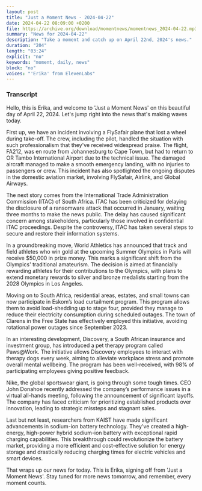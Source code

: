 ```yaml
---
layout: post
title: "Just a Moment News - 2024-04-22"
date: 2024-04-22 08:09:00 +0200
file: https://archive.org/download/momentnews/momentnews_2024-04-22.mp3
summary: "News for 2024-04-22"
description: "Take a moment and catch up on April 22nd, 2024's news."
duration: "204"
length: "03:24"
explicit: "no"
keywords: "moment, daily, news"
block: "no"
voices: "'Erika' from ElevenLabs"
---
```


### Transcript

Hello, this is Erika, and welcome to 'Just a Moment News' on this beautiful day of April 22, 2024. Let's jump right into the news that's making waves today.

First up, we have an incident involving a FlySafair plane that lost a wheel during take-off. The crew, including the pilot, handled the situation with such professionalism that they've received widespread praise. The flight, FA212, was en route from Johannesburg to Cape Town, but had to return to OR Tambo International Airport due to the technical issue. The damaged aircraft managed to make a smooth emergency landing, with no injuries to passengers or crew. This incident has also spotlighted the ongoing disputes in the domestic aviation market, involving FlySafair, Airlink, and Global Airways.

The next story comes from the International Trade Administration Commission (ITAC) of South Africa. ITAC has been criticized for delaying the disclosure of a ransomware attack that occurred in January, waiting three months to make the news public. The delay has caused significant concern among stakeholders, particularly those involved in confidential ITAC proceedings. Despite the controversy, ITAC has taken several steps to secure and restore their information systems.

In a groundbreaking move, World Athletics has announced that track and field athletes who win gold at the upcoming Summer Olympics in Paris will receive $50,000 in prize money. This marks a significant shift from the Olympics' traditional amateurism. The decision is aimed at financially rewarding athletes for their contributions to the Olympics, with plans to extend monetary rewards to silver and bronze medalists starting from the 2028 Olympics in Los Angeles.

Moving on to South Africa, residential areas, estates, and small towns can now participate in Eskom’s load curtailment program. This program allows them to avoid load-shedding up to stage four, provided they manage to reduce their electricity consumption during scheduled outages. The town of Clarens in the Free State has effectively employed this initiative, avoiding rotational power outages since September 2023.

In an interesting development, Discovery, a South African insurance and investment group, has introduced a pet therapy program called Paws@Work. The initiative allows Discovery employees to interact with therapy dogs every week, aiming to alleviate workplace stress and promote overall mental wellbeing. The program has been well-received, with 98% of participating employees giving positive feedback.

Nike, the global sportswear giant, is going through some tough times. CEO John Donahoe recently addressed the company’s performance issues in a virtual all-hands meeting, following the announcement of significant layoffs. The company has faced criticism for prioritizing established products over innovation, leading to strategic missteps and stagnant sales.

Last but not least, researchers from KAIST have made significant advancements in sodium-ion battery technology. They've created a high-energy, high-power hybrid sodium-ion battery with exceptional rapid charging capabilities. This breakthrough could revolutionize the battery market, providing a more efficient and cost-effective solution for energy storage and drastically reducing charging times for electric vehicles and smart devices.

That wraps up our news for today. This is Erika, signing off from 'Just a Moment News'. Stay tuned for more news tomorrow, and remember, every moment counts.
